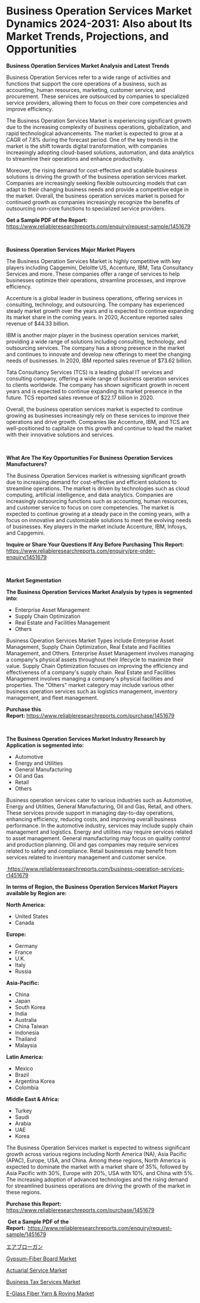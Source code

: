 <p><h1>Business Operation Services Market Dynamics 2024-2031: Also about Its Market Trends, Projections, and Opportunities</h1></p><p><strong>Business Operation Services Market Analysis and Latest Trends</strong></p>
<p><p>Business Operation Services refer to a wide range of activities and functions that support the core operations of a business, such as accounting, human resources, marketing, customer service, and procurement. These services are outsourced by companies to specialized service providers, allowing them to focus on their core competencies and improve efficiency.</p><p>The Business Operation Services Market is experiencing significant growth due to the increasing complexity of business operations, globalization, and rapid technological advancements. The market is expected to grow at a CAGR of 7.8% during the forecast period. One of the key trends in the market is the shift towards digital transformation, with companies increasingly adopting cloud-based solutions, automation, and data analytics to streamline their operations and enhance productivity.</p><p>Moreover, the rising demand for cost-effective and scalable business solutions is driving the growth of the business operation services market. Companies are increasingly seeking flexible outsourcing models that can adapt to their changing business needs and provide a competitive edge in the market. Overall, the business operation services market is poised for continued growth as companies increasingly recognize the benefits of outsourcing non-core functions to specialized service providers.</p></p>
<p><strong>Get a Sample PDF of the Report:&nbsp;</strong> <a href="https://www.reliableresearchreports.com/enquiry/request-sample/1451679">https://www.reliableresearchreports.com/enquiry/request-sample/1451679</a></p>
<p>&nbsp;</p>
<p><strong>Business Operation Services Major Market Players</strong></p>
<p><p>The Business Operation Services Market is highly competitive with key players including Capgemini, Deloitte US, Accenture, IBM, Tata Consultancy Services and more. These companies offer a range of services to help businesses optimize their operations, streamline processes, and improve efficiency.</p><p>Accenture is a global leader in business operations, offering services in consulting, technology, and outsourcing. The company has experienced steady market growth over the years and is expected to continue expanding its market share in the coming years. In 2020, Accenture reported sales revenue of $44.33 billion.</p><p>IBM is another major player in the business operation services market, providing a wide range of solutions including consulting, technology, and outsourcing services. The company has a strong presence in the market and continues to innovate and develop new offerings to meet the changing needs of businesses. In 2020, IBM reported sales revenue of $73.62 billion.</p><p>Tata Consultancy Services (TCS) is a leading global IT services and consulting company, offering a wide range of business operation services to clients worldwide. The company has shown significant growth in recent years and is expected to continue expanding its market presence in the future. TCS reported sales revenue of $22.17 billion in 2020.</p><p>Overall, the business operation services market is expected to continue growing as businesses increasingly rely on these services to improve their operations and drive growth. Companies like Accenture, IBM, and TCS are well-positioned to capitalize on this growth and continue to lead the market with their innovative solutions and services.</p></p>
<p>&nbsp;</p>
<p><strong>What Are The Key Opportunities For Business Operation Services Manufacturers?</strong></p>
<p><p>The Business Operation Services market is witnessing significant growth due to increasing demand for cost-effective and efficient solutions to streamline operations. The market is driven by technologies such as cloud computing, artificial intelligence, and data analytics. Companies are increasingly outsourcing functions such as accounting, human resources, and customer service to focus on core competencies. The market is expected to continue growing at a steady pace in the coming years, with a focus on innovative and customizable solutions to meet the evolving needs of businesses. Key players in the market include Accenture, IBM, Infosys, and Capgemini.</p></p>
<p><strong>Inquire or Share Your Questions If Any Before Purchasing This Report:</strong> <a href="https://www.reliableresearchreports.com/enquiry/pre-order-enquiry/1451679">https://www.reliableresearchreports.com/enquiry/pre-order-enquiry/1451679</a></p>
<p>&nbsp;</p>
<p><strong>Market Segmentation</strong></p>
<p><strong>The Business Operation Services Market Analysis by types is segmented into:</strong></p>
<p><ul><li>Enterprise Asset Management</li><li>Supply Chain Optimization</li><li>Real Estate and Facilities Management</li><li>Others</li></ul></p>
<p><p>Business Operation Services Market Types include Enterprise Asset Management, Supply Chain Optimization, Real Estate and Facilities Management, and Others. Enterprise Asset Management involves managing a company's physical assets throughout their lifecycle to maximize their value. Supply Chain Optimization focuses on improving the efficiency and effectiveness of a company's supply chain. Real Estate and Facilities Management involves managing a company's physical facilities and properties. The "Others" market category may include various other business operation services such as logistics management, inventory management, and fleet management.</p></p>
<p><strong>Purchase this Report:&nbsp;</strong><a href="https://www.reliableresearchreports.com/purchase/1451679">https://www.reliableresearchreports.com/purchase/1451679</a></p>
<p>&nbsp;</p>
<p><strong>The Business Operation Services Market Industry Research by Application is segmented into:</strong></p>
<p><ul><li>Automotive</li><li>Energy and Utilities</li><li>General Manufacturing</li><li>Oil and Gas</li><li>Retail</li><li>Others</li></ul></p>
<p><p>Business operation services cater to various industries such as Automotive, Energy and Utilities, General Manufacturing, Oil and Gas, Retail, and others. These services provide support in managing day-to-day operations, enhancing efficiency, reducing costs, and improving overall business performance. In the automotive industry, services may include supply chain management and logistics. Energy and utilities may require services related to asset management. General manufacturing may focus on quality control and production planning. Oil and gas companies may require services related to safety and compliance. Retail businesses may benefit from services related to inventory management and customer service.</p></p>
<p><a href="https://www.reliableresearchreports.com/business-operation-services-r1451679">&nbsp;https://www.reliableresearchreports.com/business-operation-services-r1451679</a></p>
<p><strong>In terms of Region, the Business Operation Services Market Players available by Region are:</strong></p>
<p>
    <p> <strong> North America: </strong>
        <ul>
            <li>United States</li>
            <li>Canada</li>
        </ul>
        </p> 
    <p> <strong> Europe: </strong>
        <ul>
            <li>Germany</li>
            <li>France</li>
            <li>U.K.</li>
            <li>Italy</li>
            <li>Russia</li>
        </ul>
        </p> 
    <p> <strong> Asia-Pacific: </strong>
        <ul>
            <li>China</li>
            <li>Japan</li>
            <li>South Korea</li>
            <li>India</li>
            <li>Australia</li>
            <li>China Taiwan</li>
            <li>Indonesia</li>
            <li>Thailand</li>
            <li>Malaysia</li>
        </ul>
        </p> 
    <p> <strong> Latin America: </strong>
        <ul>
            <li>Mexico</li>
            <li>Brazil</li>
            <li>Argentina Korea</li>
            <li>Colombia</li>
        </ul>
        </p> 
    <p> <strong> Middle East & Africa: </strong>
        <ul>
            <li>Turkey</li>
            <li>Saudi</li>
            <li>Arabia</li>
            <li>UAE</li>
            <li>Korea</li>
        </ul>
    </p>
    </p>
<p><p>The Business Operation Services market is expected to witness significant growth across various regions including North America (NA), Asia Pacific (APAC), Europe, USA, and China. Among these regions, North America is expected to dominate the market with a market share of 35%, followed by Asia Pacific with 30%, Europe with 20%, USA with 10%, and China with 5%. The increasing adoption of advanced technologies and the rising demand for streamlined business operations are driving the growth of the market in these regions.</p></p>
<p><strong>Purchase this Report: </strong><a href="https://www.reliableresearchreports.com/purchase/1451679">https://www.reliableresearchreports.com/purchase/1451679</a></p>
<p>&nbsp;<strong>Get a Sample PDF of the Report:&nbsp;&nbsp;</strong><a href="https://www.reliableresearchreports.com/enquiry/request-sample/1451679">https://www.reliableresearchreports.com/enquiry/request-sample/1451679</a></p>
<p><strong></strong></p>
<p><p><a href="https://github.com/deonnorth8/Market-Research-Report-List-1/blob/main/396072659799.md">エアブローガン</a></p><p><a href="https://issuu.com/reportprime-2/docs/gypsum-fiber-board-market-size-2030.pptx">Gypsum-Fiber Board Market</a></p><p><a href="https://github.com/MyrtisWest1/Market-Research-Report-List-1/blob/main/actuarial-service-market.md">Actuarial Service Market</a></p><p><a href="https://github.com/LaceyZemlak1/Market-Research-Report-List-1/blob/main/business-tax-services-market.md">Business Tax Services Market</a></p><p><a href="https://issuu.com/reportprime-2/docs/e-glass-fiber-yarn-roving-market-size-2030.pptx">E-Glass Fiber Yarn & Roving Market</a></p></p>
